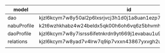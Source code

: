 | model       | id                                                              |
| ----------- | --------------------------------------------------------------- |
| dao         | kjzl6kcym7w8y50al2p6lxsrjvcj3h1d0j1a8uan1ezp7lp7jpkei6ubqlvnj86 |
| nabuProfile | k2t6wzhkhabz4w24beldx5qk00h6oh6vq6z5bhvmh0mbxoix8393yf8qjr9h4y  |
| daoProfile  | kjzl6kcym7w8y7isrss6ifetnkrdn9yt669j1evabau1u99p1s6uk8dhju97o79 |
| relations   | kjzl6kcym7w8yad7v4lrw7q9ip7vxxn43867yxvgh2uj9zjojfciqkn8v4matfb |
|             |
